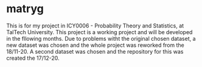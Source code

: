 # matryg
This is for my project in ICY0006 - Probability Theory and Statistics, at TalTech University.
This project is a working project and will be developed in the fllowing months.
Due to problems witht the original chosen dataset, a new dataset was chosen and the whole project was reworked from the 18/11-20.
A second dataset was chosen and the repository for this was created the 17/12-20.